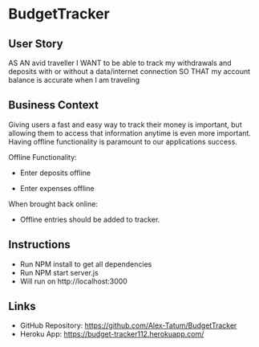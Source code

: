 # BudgetTracker

## User Story
AS AN avid traveller
I WANT to be able to track my withdrawals and deposits with or without a data/internet connection
SO THAT my account balance is accurate when I am traveling

## Business Context

Giving users a fast and easy way to track their money is important, but allowing them to access that information anytime is even more important. Having offline functionality is paramount to our applications success.

Offline Functionality:

  * Enter deposits offline

  * Enter expenses offline

When brought back online:

  * Offline entries should be added to tracker.

## Instructions
 * Run NPM install to get all dependencies
 * Run NPM start server.js
 * Will run on http://localhost:3000
 
 ## Links
 * GitHub Repository: https://github.com/Alex-Tatum/BudgetTracker
 * Heroku App: https://budget-tracker112.herokuapp.com/
